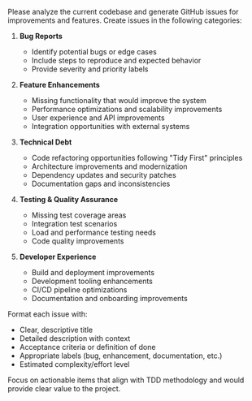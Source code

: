 Please analyze the current codebase and generate GitHub issues for improvements and features. Create issues in the following categories:

1. **Bug Reports**
   - Identify potential bugs or edge cases
   - Include steps to reproduce and expected behavior
   - Provide severity and priority labels

2. **Feature Enhancements**
   - Missing functionality that would improve the system
   - Performance optimizations and scalability improvements
   - User experience and API improvements
   - Integration opportunities with external systems

3. **Technical Debt**
   - Code refactoring opportunities following "Tidy First" principles
   - Architecture improvements and modernization
   - Dependency updates and security patches
   - Documentation gaps and inconsistencies

4. **Testing & Quality Assurance**
   - Missing test coverage areas
   - Integration test scenarios
   - Load and performance testing needs
   - Code quality improvements

5. **Developer Experience**
   - Build and deployment improvements
   - Development tooling enhancements
   - CI/CD pipeline optimizations
   - Documentation and onboarding improvements

Format each issue with:
- Clear, descriptive title
- Detailed description with context
- Acceptance criteria or definition of done
- Appropriate labels (bug, enhancement, documentation, etc.)
- Estimated complexity/effort level

Focus on actionable items that align with TDD methodology and would provide clear value to the project.